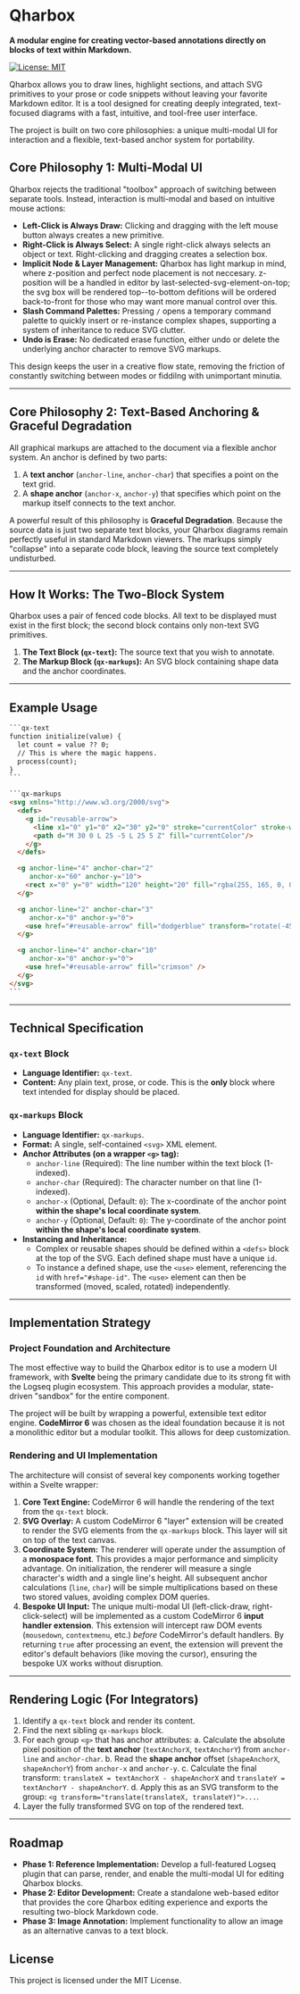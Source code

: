 # Qharbox

**A modular engine for creating vector-based annotations directly on blocks of text within Markdown.**

[![License: MIT](https://img.shields.io/badge/License-MIT-yellow.svg)](https://opensource.org/licenses/MIT)

Qharbox allows you to draw lines, highlight sections, and attach SVG primitives to your prose or code snippets without leaving your favorite Markdown editor. It is a tool designed for creating deeply integrated, text-focused diagrams with a fast, intuitive, and tool-free user interface.

The project is built on two core philosophies: a unique multi-modal UI for interaction and a flexible, text-based anchor system for portability.

## Core Philosophy 1: Multi-Modal UI

Qharbox rejects the traditional "toolbox" approach of switching between separate tools. Instead, interaction is multi-modal and based on intuitive mouse actions:

* **Left-Click is Always Draw:** Clicking and dragging with the left mouse button always creates a new primitive.
* **Right-Click is Always Select:** A single right-click always selects an object or text. Right-clicking and dragging creates a selection box.
* **Implicit Node & Layer Management:** Qharbox has light markup in mind, where z-position and perfect node placement is not neccesary. z-position will be a handled in editor by last-selected-svg-element-on-top; the svg box will be rendered top--to-bottom defitions will be ordered back-to-front for those who may want more manual control over this.
* **Slash Command Palettes:** Pressing `/` opens a temporary command palette to quickly insert or re-instance complex shapes, supporting a system of inheritance to reduce SVG clutter.
* **Undo is Erase:** No dedicated erase function, either undo or delete the underlying anchor character to remove SVG markups.

This design keeps the user in a creative flow state, removing the friction of constantly switching between modes or fiddilng with unimportant minutia.

---
## Core Philosophy 2: Text-Based Anchoring & Graceful Degradation

All graphical markups are attached to the document via a flexible anchor system. An anchor is defined by two parts:
1.  A **text anchor** (`anchor-line`, `anchor-char`) that specifies a point on the text grid.
2.  A **shape anchor** (`anchor-x`, `anchor-y`) that specifies which point on the markup itself connects to the text anchor.

A powerful result of this philosophy is **Graceful Degradation**. Because the source data is just two separate text blocks, your Qharbox diagrams remain perfectly useful in standard Markdown viewers. The markups simply "collapse" into a separate code block, leaving the source text completely undisturbed.

---
## How It Works: The Two-Block System

Qharbox uses a pair of fenced code blocks. All text to be displayed must exist in the first block; the second block contains only non-text SVG primitives.

1.  **The Text Block (`qx-text`):** The source text that you wish to annotate.
2.  **The Markup Block (`qx-markups`):** An SVG block containing shape data and the anchor coordinates.

---
## Example Usage

```markdown
​```qx-text
function initialize(value) {
  let count = value ?? 0;
  // This is where the magic happens.
  process(count);
}
​```

​```qx-markups
<svg xmlns="http://www.w3.org/2000/svg">
  <defs>
    <g id="reusable-arrow">
      <line x1="0" y1="0" x2="30" y2="0" stroke="currentColor" stroke-width="2"/>
      <path d="M 30 0 L 25 -5 L 25 5 Z" fill="currentColor"/>
    </g>
  </defs>

  <g anchor-line="4" anchor-char="2"
     anchor-x="60" anchor-y="10">
    <rect x="0" y="0" width="120" height="20" fill="rgba(255, 165, 0, 0.3)" stroke="orange" stroke-width="1.5" />
  </g>

  <g anchor-line="2" anchor-char="3"
     anchor-x="0" anchor-y="0">
    <use href="#reusable-arrow" fill="dodgerblue" transform="rotate(-45)" />
  </g>

  <g anchor-line="4" anchor-char="10"
     anchor-x="0" anchor-y="0">
    <use href="#reusable-arrow" fill="crimson" />
  </g>
</svg>
​```
```
---
## Technical Specification

### `qx-text` Block

* **Language Identifier:** `qx-text`.
* **Content:** Any plain text, prose, or code. This is the **only** block where text intended for display should be placed.

### `qx-markups` Block

* **Language Identifier:** `qx-markups`.
* **Format:** A single, self-contained `<svg>` XML element.
* **Anchor Attributes (on a wrapper `<g>` tag):**
    * `anchor-line` (Required): The line number within the text block (1-indexed).
    * `anchor-char` (Required): The character number on that line (1-indexed).
    * `anchor-x` (Optional, Default: `0`): The x-coordinate of the anchor point **within the shape's local coordinate system**.
    * `anchor-y` (Optional, Default: `0`): The y-coordinate of the anchor point **within the shape's local coordinate system**.
* **Instancing and Inheritance:**
    * Complex or reusable shapes should be defined within a `<defs>` block at the top of the SVG. Each defined shape must have a unique `id`.
    * To instance a defined shape, use the `<use>` element, referencing the `id` with `href="#shape-id"`. The `<use>` element can then be transformed (moved, scaled, rotated) independently.

---
## Implementation Strategy

### Project Foundation and Architecture

The most effective way to build the Qharbox editor is to use a modern UI framework, with **Svelte** being the primary candidate due to its strong fit with the Logseq plugin ecosystem. This approach provides a modular, state-driven "sandbox" for the entire component.

The project will be built by wrapping a powerful, extensible text editor engine. **CodeMirror 6** was chosen as the ideal foundation because it is not a monolithic editor but a modular toolkit. This allows for deep customization.

### Rendering and UI Implementation

The architecture will consist of several key components working together within a Svelte wrapper:

1.  **Core Text Engine:** CodeMirror 6 will handle the rendering of the text from the `qx-text` block.
2.  **SVG Overlay:** A custom CodeMirror 6 "layer" extension will be created to render the SVG elements from the `qx-markups` block. This layer will sit on top of the text canvas.
3.  **Coordinate System:** The renderer will operate under the assumption of a **monospace font**. This provides a major performance and simplicity advantage. On initialization, the renderer will measure a single character's width and a single line's height. All subsequent anchor calculations (`line`, `char`) will be simple multiplications based on these two stored values, avoiding complex DOM queries.
4.  **Bespoke UI Input:** The unique multi-modal UI (left-click-draw, right-click-select) will be implemented as a custom CodeMirror 6 **input handler extension**. This extension will intercept raw DOM events (`mousedown`, `contextmenu`, etc.) *before* CodeMirror's default handlers. By returning `true` after processing an event, the extension will prevent the editor's default behaviors (like moving the cursor), ensuring the bespoke UX works without disruption.

---
## Rendering Logic (For Integrators)

1.  Identify a `qx-text` block and render its content.
2.  Find the next sibling `qx-markups` block.
3.  For each group `<g>` that has anchor attributes:
    a. Calculate the absolute pixel position of the **text anchor** (`textAnchorX`, `textAnchorY`) from `anchor-line` and `anchor-char`.
    b. Read the **shape anchor** offset (`shapeAnchorX`, `shapeAnchorY`) from `anchor-x` and `anchor-y`.
    c. Calculate the final transform: `translateX = textAnchorX - shapeAnchorX` and `translateY = textAnchorY - shapeAnchorY`.
    d. Apply this as an SVG transform to the group: `<g transform="translate(translateX, translateY)">...`.
4.  Layer the fully transformed SVG on top of the rendered text.

---
## Roadmap

* **Phase 1: Reference Implementation:** Develop a full-featured Logseq plugin that can parse, render, and enable the multi-modal UI for editing Qharbox blocks.
* **Phase 2: Editor Development:** Create a standalone web-based editor that provides the core Qharbox editing experience and exports the resulting two-block Markdown code.
* **Phase 3: Image Annotation:** Implement functionality to allow an image as an alternative canvas to a text block.

## License

This project is licensed under the MIT License.
